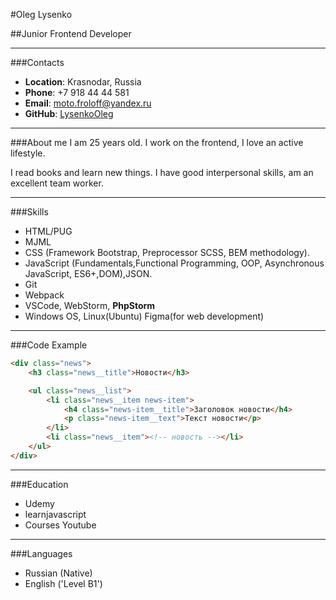 #Oleg Lysenko

##Junior Frontend Developer
***
###Contacts
+ **Location**: Krasnodar, Russia
+ **Phone**: +7 918 44 44 581
+ **Email**: moto.froloff@yandex.ru
+ **GitHub**: [LysenkoOleg](https://github.com/LysenkoOleg/)
***
###About me
I am 25 years old. I work on the frontend, I love an active lifestyle.

I read books and learn new things. I have good interpersonal skills, am an excellent team worker.
***
###Skills
+ HTML/PUG
+ MJML
+ CSS (Framework Bootstrap, Preprocessor SCSS, BEM methodology).
+ JavaScript (Fundamentals,Functional Programming, OOP, Asynchronous JavaScript, ES6+,DOM),JSON.
+ Git
+ Webpack
+ VSCode, WebStorm, **PhpStorm**
+ Windows OS, Linux(Ubuntu)
Figma(for web development)
***
###Code Example
```html
<div class="news">
    <h3 class="news__title">Новости</h3>

    <ul class="news__list">
        <li class="news__item news-item">
            <h4 class="news-item__title">Заголовок новости</h4>
            <p class="news-item__text">Текст новости</p>
        </li>
        <li class="news__item"><!-- новость --></li>
    </ul>
</div>
```
***
###Education
+ Udemy
+ learnjavascript
+ Courses Youtube
***
###Languages
+ Russian (Native)
+ English ('Level B1')